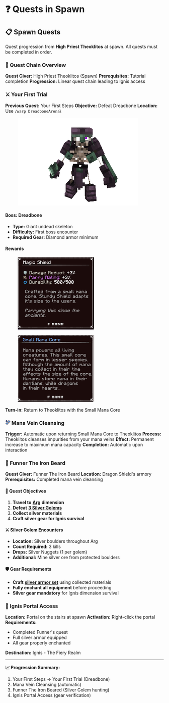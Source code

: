 # ❓ Quests in Spawn

## 📋 Spawn Quests

Quest progression from **High Priest Theoklitos** at spawn. All quests must be completed in order.

### 🎯 Quest Chain Overview

**Quest Giver:** High Priest Theoklitos (Spawn) **Prerequisites:** Tutorial completion **Progression:** Linear quest chain leading to Ignis access

### ⚔️ Your First Trial

**Previous Quest:** Your First Steps **Objective:** Defeat Dreadbone **Location:** Use `/warp DreadboneArena`\


<figure><img src="../.gitbook/assets/dreadbone (1).gif" alt=""><figcaption></figcaption></figure>

#### Boss: Dreadbone

* **Type:** Giant undead skeleton
* **Difficulty:** First boss encounter
* **Required Gear:** Diamond armor minimum

#### Rewards

<div align="left"><figure><img src="../.gitbook/assets/image (29).png" alt="" width="242"><figcaption></figcaption></figure></div>

<div align="left"><figure><img src="../.gitbook/assets/image (30).png" alt="" width="240"><figcaption></figcaption></figure></div>

**Turn-in:** Return to Theoklitos with the Small Mana Core

### &#x20;![](<../.gitbook/assets/image (28).png>) Mana Vein Cleansing

**Trigger:** Automatic upon returning Small Mana Core to Theoklitos **Process:** Theoklitos cleanses impurities from your mana veins **Effect:** Permanent increase to maximum mana capacity **Completion:** Automatic upon interaction

### 🔨 Funner The Iron Beard

**Quest Giver:** Funner The Iron Beard **Location:** Dragon Shield's armory **Prerequisites:** Completed mana vein cleansing

#### 🎯 Quest Objectives

1. **Travel to** [**Arg**](arg/) **dimension**
2. **Defeat** [**3 Silver Golems**](arg/silver-ore.md)
3. **Collect silver materials**
4. **Craft silver gear for Ignis survival**

#### ⚔️ Silver Golem Encounters

* **Location:** Silver boulders throughout Arg
* **Count Required:** 3 kills
* **Drops:** Silver Nuggets (1 per golem)
* **Additional:** Mine silver ore from protected boulders

#### 🛡️ Gear Requirements

* **Craft** [**silver armor set**](armors.md) using collected materials
* **Fully enchant all equipment** before proceeding
* **Silver gear mandatory** for Ignis dimension survival

### 🌋 Ignis Portal Access

**Location:** Portal on the stairs at spawn **Activation:** Right-click the portal **Requirements:**

* Completed Funner's quest
* Full silver armor equipped
* All gear properly enchanted

**Destination:** Ignis - The Fiery Realm

***

**📈 Progression Summary:**

1. Your First Steps → Your First Trial (Dreadbone)
2. Mana Vein Cleansing (automatic)
3. Funner The Iron Beared (Silver Golem hunting)
4. Ignis Portal Access (gear verification)
